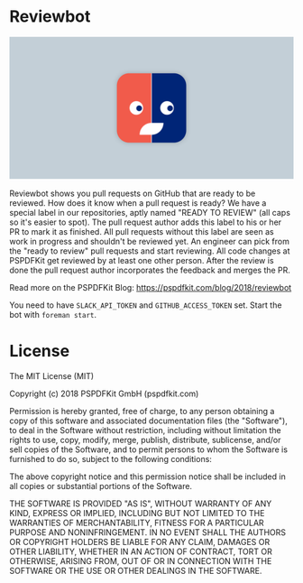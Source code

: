 # Reviewbot

![](https://github.com/PSPDFKit-labs/reviewbot/blob/master/reviewbot.png?raw=true)

Reviewbot shows you pull requests on GitHub that are ready to be reviewed. How does it know when a pull request is ready? We have a special label in our repositories, aptly named "READY TO REVIEW" (all caps so it's easier to spot). The pull request author adds this label to his or her PR to mark it as finished. All pull requests without this label are seen as work in progress and shouldn't be reviewed yet. An engineer can pick from the "ready to review" pull requests and start reviewing. All code changes at PSPDFKit get reviewed by at least one other person. After the review is done the pull request author incorporates the feedback and merges the PR.

Read more on the PSPDFKit Blog: https://pspdfkit.com/blog/2018/reviewbot

You need to have `SLACK_API_TOKEN` and `GITHUB_ACCESS_TOKEN` set. Start the bot with `foreman start`.

# License

The MIT License (MIT)

Copyright (c) 2018 PSPDFKit GmbH (pspdfkit.com)

Permission is hereby granted, free of charge, to any person obtaining a copy
of this software and associated documentation files (the "Software"), to deal
in the Software without restriction, including without limitation the rights
to use, copy, modify, merge, publish, distribute, sublicense, and/or sell
copies of the Software, and to permit persons to whom the Software is
furnished to do so, subject to the following conditions:

The above copyright notice and this permission notice shall be included in
all copies or substantial portions of the Software.

THE SOFTWARE IS PROVIDED "AS IS", WITHOUT WARRANTY OF ANY KIND, EXPRESS OR
IMPLIED, INCLUDING BUT NOT LIMITED TO THE WARRANTIES OF MERCHANTABILITY,
FITNESS FOR A PARTICULAR PURPOSE AND NONINFRINGEMENT. IN NO EVENT SHALL THE
AUTHORS OR COPYRIGHT HOLDERS BE LIABLE FOR ANY CLAIM, DAMAGES OR OTHER
LIABILITY, WHETHER IN AN ACTION OF CONTRACT, TORT OR OTHERWISE, ARISING FROM,
OUT OF OR IN CONNECTION WITH THE SOFTWARE OR THE USE OR OTHER DEALINGS IN
THE SOFTWARE.
